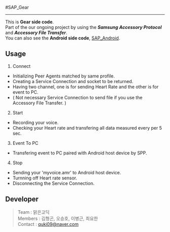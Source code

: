 #SAP_Gear
***  
This is **Gear side code**.  
Part of the our ongoing project by using the __*Samsung Accessory Protocol*__ and __*Accessory File Transfer*__.  
You can also see the **Android side code**, [SAP_Android](https://github.com/quki/PREZENTAINER/Android/PreZenTainer).

## Usage
1. Connect
 * Initializing Peer Agents matched by same profile.
 * Creating a Service Connection and socket to be returned.
 * Having two channel, one is for sending Heart Rate and the other is for event to PC. 
 * ( Not necessary Service Connection to send file if you use the Accessory File Transfer. )
 
2. Start
 * Recording your voice.
 * Checking your Heart rate and transfering all data measured every per 5 sec.
 
3. Event To PC
 * Transfering event to PC paired with Android host device by SPP.
 
4. Stop
 * Sending your 'myvoice.amr' to Android host device.
 * Turnning off Heart rate sensor.
 * Disconnecting the Service Connection.  
 
## Developer
>Team : 맑은고딕  
Members : 김형곤, 오승호, 이병근, 최요한  
Contact : quki09@naver.com



